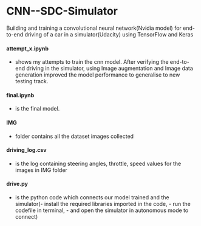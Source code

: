 # CNN--SDC-Simulator

Building and training a convolutional neural network(Nvidia model) for end-to-end driving of a car in a simulator(Udacity) using TensorFlow and Keras

#### attempt_x.ipynb
  - shows my attempts to train the cnn model. After verifying the end-to-end driving in the simulator, using Image augmentation and Image data generation improved the model performance to generalise to new testing track. 

#### final.ipynb 
  - is the final model.

#### IMG 
- folder contains all the dataset images collected

#### driving_log.csv 
- is the log containing steering angles, throttle, speed values for the images in IMG folder

#### drive.py 
- is the python code which connects our model trained and the simulator(- install the required libraries imported in the code, - run the codefile in terminal, - and open the simulator in autonomous mode to connect)
